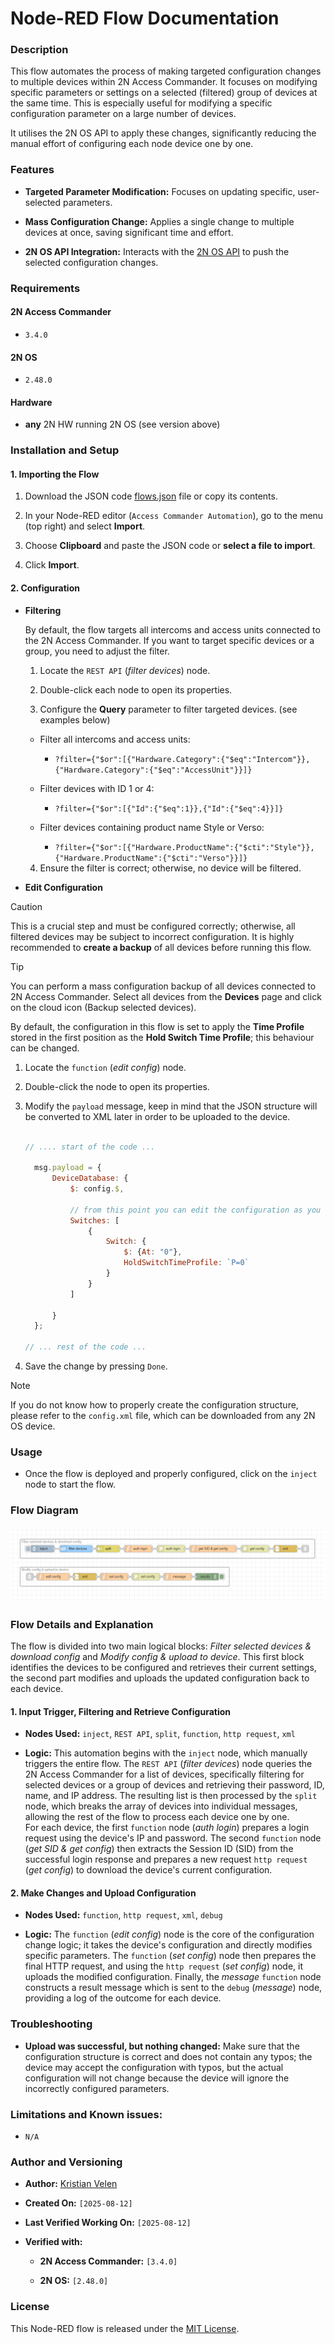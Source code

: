 # Node-RED Flow Documentation

### Description

This flow automates the process of making targeted configuration changes to multiple devices within 2N Access Commander. It focuses on modifying specific parameters or settings on a selected (filtered) group of devices at the same time. This is especially useful for modifying a specific configuration parameter on a large number of devices.

It utilises the 2N OS API to apply these changes, significantly reducing the manual effort of configuring each node device one by one.

### Features

* **Targeted Parameter Modification:** Focuses on updating specific, user-selected parameters.

* **Mass Configuration Change:** Applies a single change to multiple devices at once, saving significant time and effort.

* **2N OS API Integration:** Interacts with the [2N OS API](https://wiki.2n.com/hip/hapi/latest/en/5-prehled-funkci-http-api/5-3-api-config/5-3-1-api-config) to push the selected configuration changes.

### Requirements

#### 2N Access Commander

* `3.4.0`

#### 2N OS

* `2.48.0`

#### Hardware

* **any** 2N HW running 2N OS (see version above)

### Installation and Setup

#### 1. Importing the Flow

1. Download the JSON code [flows.json](flows.json) file or copy its contents.

2. In your Node-RED editor (`Access Commander Automation`), go to the menu (top right) and select **Import**.

3. Choose **Clipboard** and paste the JSON code or **select a file to import**.

4. Click **Import**.

#### 2. Configuration

* **Filtering**

  By default, the flow targets all intercoms and access units connected to the 2N Access Commander. If you want to target specific devices or a group, you need to adjust the filter.

  1. Locate the `REST API` (*filter devices*) node.

  2. Double-click each node to open its properties.

  3. Configure the **Query** parameter to filter targeted devices. (see examples below)

    * Filter all intercoms and access units:
    
      * `?filter={"$or":[{"Hardware.Category":{"$eq":"Intercom"}},{"Hardware.Category":{"$eq":"AccessUnit"}}]}`

    * Filter devices with ID 1 or 4:
    
      * `?filter={"$or":[{"Id":{"$eq":1}},{"Id":{"$eq":4}}]}`

    * Filter devices containing product name Style or Verso:
    
      * `?filter={"$or":[{"Hardware.ProductName":{"$cti":"Style"}},{"Hardware.ProductName":{"$cti":"Verso"}}]}`

  4. Ensure the filter is correct; otherwise, no device will be filtered.

* **Edit Configuration**

> [!CAUTION]
> This is a crucial step and must be configured correctly; otherwise, all filtered devices may be subject to incorrect configuration. It is highly recommended to **create a backup** of all devices before running this flow.

> [!TIP]
> You can perform a mass configuration backup of all devices connected to 2N Access Commander. Select all devices from the **Devices** page and click on the cloud icon (Backup selected devices).

  By default, the configuration in this flow is set to apply the **Time Profile** stored in the first position as the **Hold Switch Time Profile**; this behaviour can be changed.

  1. Locate the `function` (*edit config*) node.

  2. Double-click the node to open its properties.

  3. Modify the `payload` message, keep in mind that the JSON structure will be converted to XML later in order to be uploaded to the device.

      ```javascript

      // .... start of the code ... 

        msg.payload = {
            DeviceDatabase: {
                $: config.$,

                // from this point you can edit the configuration as you like
                Switches: [
                    {
                        Switch: {
                            $: {At: "0"},
                            HoldSwitchTimeProfile: `P=0`
                        } 
                    }
                ]
                                
            }
        };

      // ... rest of the code ...

      ```

  4. Save the change by pressing `Done`.

> [!NOTE]
> If you do not know how to properly create the configuration structure, please refer to the `config.xml` file, which can be downloaded from any 2N OS device.

### Usage

* Once the flow is deployed and properly configured, click on the `inject` node to start the flow.

### Flow Diagram

![Flow Diagram](diagram.png "Flow Diagram")

### Flow Details and Explanation

The flow is divided into two main logical blocks: *Filter selected devices & download config* and *Modify config & upload to device*. This first block identifies the devices to be configured and retrieves their current settings, the second part modifies and uploads the updated configuration back to each device.

#### 1. Input Trigger, Filtering and Retrieve Configuration

* **Nodes Used:** `inject`, `REST API`, `split`, `function`, `http request`, `xml`

* **Logic:** This automation begins with the `inject` node, which manually triggers the entire flow. The `REST API` (*filter devices*) node queries the 2N Access Commander for a list of devices, specifically filtering for selected devices or a group of devices and retrieving their password, ID, name, and IP address. The resulting list is then processed by the `split` node, which breaks the array of devices into individual messages, allowing the rest of the flow to process each device one by one.  
For each device, the first `function` node (*auth login*) prepares a login request using the device's IP and password. The second `function` node (*get SID & get config*) then extracts the Session ID (SID) from the successful login response and prepares a new request `http request` (*get config*) to download the device's current configuration.

#### 2. Make Changes and Upload Configuration

* **Nodes Used:** `function`, `http request`, `xml`, `debug`

* **Logic:** The `function` (*edit config*) node is the core of the configuration change logic; it takes the device's configuration and directly modifies specific parameters. The `function` (*set config*) node then prepares the final HTTP request, and using the `http request` (*set config*) node, it uploads the modified configuration. Finally, the *message* `function` node constructs a result message which is sent to the `debug` (*message*) node, providing a log of the outcome for each device.

### Troubleshooting

* **Upload was successful, but nothing changed:** Make sure that the configuration structure is correct and does not contain any typos; the device may accept the configuration with typos, but the actual configuration will not change because the device will ignore the incorrectly configured parameters.

### Limitations and Known issues:

  * `N/A`

### Author and Versioning

* **Author:** [Kristian Velen](https://github.com/kv-0000)

* **Created On:** `[2025-08-12]`

* **Last Verified Working On:** `[2025-08-12]`

* **Verified with:**

  * **2N Access Commander:** `[3.4.0]`

  * **2N OS:** `[2.48.0]`

### License

This Node-RED flow is released under the [MIT License](https://opensource.org/licenses/MIT).